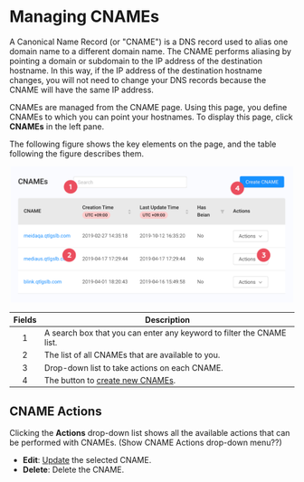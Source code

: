 # Managing CNAMEs 

A Canonical Name Record (or "CNAME") is a DNS record used to alias one domain name to a different domain name. The CNAME performs aliasing by pointing a domain or subdomain to the IP address of the destination hostname. In this way, if the IP address of the destination hostname changes, you will not need to change your DNS records because the CNAME will have the same IP address.

CNAMEs are managed from the CNAME page. Using this page, you define CNAMEs to which you can point your hostnames. To display this page, click **CNAMEs** in the left pane.

The following figure shows the key elements on the page, and the table following the figure describes them.

<p align=center><img src="/docs/resources/images/CNAMES_overview.png" alt="cnames overview" width="500"></p>

| **Fields**   | **Description**                                                                        |
| :----------: | ---------------------------------------------------------------------------------------|
| 1            | A search box that you can enter any keyword to filter the CNAME list.                  |
| 2            | The list of all CNAMEs that are available to you.                                      |
| 3            | Drop-down list to take actions on each CNAME.                                          |
| 4            | The button to [create new CNAMEs](<docs/portal/cnames/../../../creating-cname.md>).    |

## CNAME Actions
Clicking the **Actions** drop-down list shows all the available actions that can be performed with CNAMEs.
(Show CNAME Actions drop-down menu??)
- **Edit**: [Update](</docs/portal/cnames/editing-cname.md>) the selected CNAME.
- **Delete**: Delete the CNAME.
